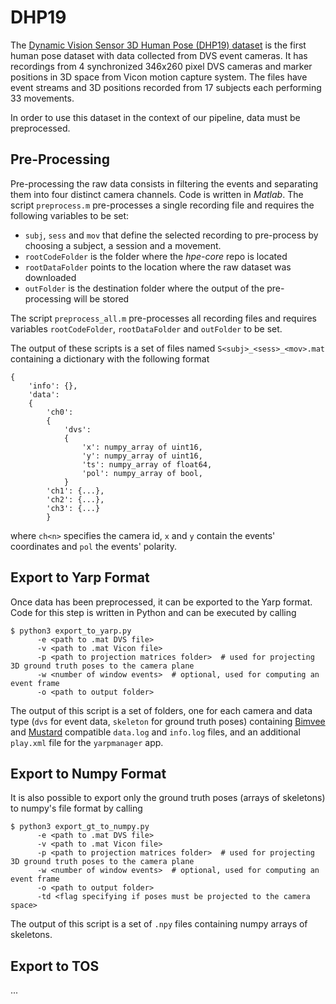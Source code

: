 # DHP19

The [Dynamic Vision Sensor 3D Human Pose (DHP19) dataset](https://sites.google.com/view/dhp19/home) is the first human 
pose dataset with data collected from DVS event cameras. It has recordings from 4 synchronized 346x260 pixel DVS cameras 
and marker positions in 3D space from Vicon motion capture system. The files have event streams and 3D positions recorded 
from 17 subjects each performing 33 movements.

In order to use this dataset in the context of our pipeline, data must be preprocessed.

## Pre-Processing

Pre-processing the raw data consists in filtering the events and separating them into four distinct camera channels. 
Code is written in *Matlab*. The script `preprocess.m` pre-processes a single recording file and requires the following
variables to be set:

* `subj`, `sess` and `mov` that define the selected recording to pre-process by choosing a subject, a session and a movement.
* `rootCodeFolder` is the folder where the *hpe-core* repo is located
* `rootDataFolder` points to the location where the raw dataset was downloaded
* `outFolder` is the destination folder where the output of the pre-processing will be stored

The script `preprocess_all.m` pre-processes all recording files and requires variables `rootCodeFolder`, `rootDataFolder`
and `outFolder` to be set.

The output of these scripts is a set of files named `S<subj>_<sess>_<mov>.mat` containing a dictionary with the following format

```
{
    'info': {},
    'data':
    {
        'ch0':
        {
            'dvs':
            {
                'x': numpy_array of uint16,
                'y': numpy_array of uint16,
                'ts': numpy_array of float64,
                'pol': numpy_array of bool,
            }
        'ch1': {...},
        'ch2': {...},
        'ch3': {...}
        }
```

where `ch<n>` specifies the camera id, `x` and `y` contain the events' coordinates and `pol` the events' polarity.


## Export to Yarp Format

Once data has been preprocessed, it can be exported to the Yarp format. Code for this step is written in Python and can 
be executed by calling

```shell
$ python3 export_to_yarp.py
      -e <path to .mat DVS file>
      -v <path to .mat Vicon file>
      -p <path to projection matrices folder>  # used for projecting 3D ground truth poses to the camera plane
      -w <number of window events>  # optional, used for computing an event frame
      -o <path to output folder>
```

The output of this script is a set of folders, one for each camera and data type (`dvs` for event data, `skeleton` for 
ground truth poses) containing [Bimvee](https://github.com/event-driven-robotics/bimvee) and [Mustard](https://github.com/event-driven-robotics/mustard) 
compatible `data.log` and `info.log` files, and an additional `play.xml` file for the `yarpmanager` app.


## Export to Numpy Format

It is also possible to export only the ground truth poses (arrays of skeletons) to numpy's file format by calling

```shell
$ python3 export_gt_to_numpy.py
      -e <path to .mat DVS file>
      -v <path to .mat Vicon file>
      -p <path to projection matrices folder>  # used for projecting 3D ground truth poses to the camera plane
      -w <number of window events>  # optional, used for computing an event frame
      -o <path to output folder>
      -td <flag specifying if poses must be projected to the camera space>
```

The output of this script is a set of `.npy` files containing numpy arrays of skeletons.


## Export to TOS
...